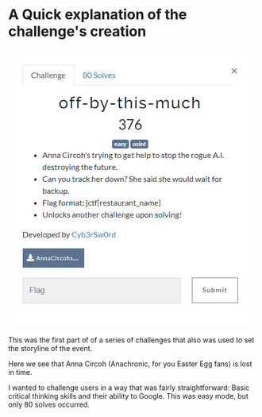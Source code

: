 # A Quick explanation of the challenge's creation


![Alt text](image.png)

This was the first part of of a series of challenges that also was used to set the storyline of the event.

Here we see that Anna Circoh (Anachronic, for you Easter Egg fans) is lost in time.

I wanted to challenge users in a way that was fairly straightforward: Basic critical thinking skills and their ability to Google. This was easy mode, but only 80 solves occurred.

